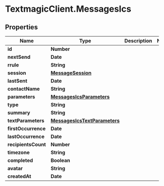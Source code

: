 # TextmagicClient.MessagesIcs

## Properties
Name | Type | Description | Notes
------------ | ------------- | ------------- | -------------
**id** | **Number** |  | 
**nextSend** | **Date** |  | 
**rrule** | **String** |  | 
**session** | [**MessageSession**](MessageSession.md) |  | 
**lastSent** | **Date** |  | 
**contactName** | **String** |  | 
**parameters** | [**MessagesIcsParameters**](MessagesIcsParameters.md) |  | 
**type** | **String** |  | 
**summary** | **String** |  | 
**textParameters** | [**MessagesIcsTextParameters**](MessagesIcsTextParameters.md) |  | 
**firstOccurrence** | **Date** |  | 
**lastOccurrence** | **Date** |  | 
**recipientsCount** | **Number** |  | 
**timezone** | **String** |  | 
**completed** | **Boolean** |  | 
**avatar** | **String** |  | 
**createdAt** | **Date** |  | 


